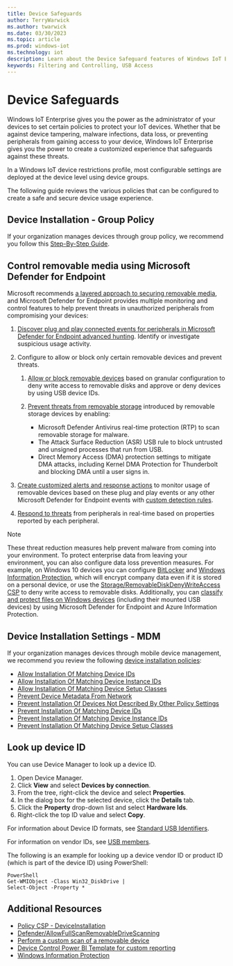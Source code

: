 ```yaml
---
title: Device Safeguards
author: TerryWarwick
ms.author: twarwick
ms.date: 03/30/2023
ms.topic: article
ms.prod: windows-iot
ms.technology: iot
description: Learn about the Device Safeguard features of Windows IoT Enterprise.
keywords: Filtering and Controlling, USB Access
---
```


# Device Safeguards

Windows IoT Enterprise gives you the power as the administrator of your devices to set certain policies to protect your IoT devices. Whether that be against device tampering, malware infections, data loss, or preventing peripherals from gaining access to your device, Windows IoT Enterprise gives you the power to create a customized experience that safeguards against these threats.

In a Windows IoT device restrictions profile, most configurable settings are deployed at the device level using device groups.

The following guide reviews the various policies that can be configured to create a safe and secure device usage experience.

## Device Installation - Group Policy

If your organization manages devices through group policy, we recommend you follow this [Step-By-Step Guide](/previous-versions/dotnet/articles/bb530324(v=msdn.10)).

## Control removable media using Microsoft Defender for Endpoint

Microsoft recommends [a layered approach to securing removable media](https://aka.ms/devicecontrolblog), and Microsoft Defender for Endpoint provides multiple monitoring and control features to help prevent threats in unauthorized peripherals from compromising your devices:

1. [Discover plug and play connected events for peripherals in Microsoft Defender for Endpoint advanced hunting](/windows/security/threat-protection/device-control/control-usb-devices-using-intune#discover-plug-and-play-connected-events). Identify or investigate suspicious usage activity.

2. Configure to allow or block only certain removable devices and prevent threats.
    1. [Allow or block removable devices](/windows/security/threat-protection/device-control/control-usb-devices-using-intune#allow-or-block-removable-devices) based on granular configuration to deny write access to removable disks and approve or deny devices by using USB device IDs.

    2. [Prevent threats from removable storage](/windows/security/threat-protection/device-control/control-usb-devices-using-intune#prevent-threats-from-removable-storage) introduced by removable storage devices by enabling:  

        * Microsoft Defender Antivirus real-time protection (RTP) to scan removable storage for malware.  
        * The Attack Surface Reduction (ASR) USB rule to block untrusted and unsigned processes that run from USB.  
        *  Direct Memory Access (DMA) protection settings to mitigate DMA attacks, including Kernel DMA Protection for Thunderbolt and blocking DMA until a user signs in.  

3. [Create customized alerts and response actions](/windows/security/threat-protection/device-control/control-usb-devices-using-intune#create-customized-alerts-and-response-actions) to monitor usage of removable devices based on these plug and play events or any other Microsoft Defender for Endpoint events with [custom detection rules](/windows/security/threat-protection/microsoft-defender-atp/custom-detection-rules).

4. [Respond to threats](/windows/security/threat-protection/device-control/control-usb-devices-using-intune#respond-to-threats) from peripherals in real-time based on properties reported by each peripheral.

>[!NOTE]
>
>These threat reduction measures help prevent malware from coming into your environment. To protect enterprise data from leaving your environment, you can also configure data loss prevention measures. For example, on Windows 10 devices you can configure [BitLocker](/windows/security/information-protection/bitlocker/bitlocker-overview) and [Windows Information Protection](/windows/security/information-protection/windows-information-protection/create-wip-policy-using-intune-azure), which will encrypt company data even if it is stored on a personal device, or use the [Storage/RemovableDiskDenyWriteAccess CSP](/windows/client-management/mdm/policy-csp-storage#storage-removablediskdenywriteaccess) to deny write access to removable disks. Additionally, you can [classify and protect files on Windows devices](/windows/security/threat-protection/windows-defender-atp/information-protection-in-windows-overview) (including their mounted USB devices) by using Microsoft Defender for Endpoint and Azure Information Protection.

## Device Installation Settings - MDM

If your organization manages devices through mobile device management, we recommend you review the following [device installation policies](/windows/client-management/mdm/policy-csp-deviceinstallation):

* [Allow Installation Of Matching Device IDs](/windows/client-management/mdm/policy-csp-deviceinstallation#deviceinstallation-allowinstallationofmatchingdeviceids)
* [Allow Installation Of Matching Device Instance IDs](/windows/client-management/mdm/policy-csp-deviceinstallation#deviceinstallation-allowinstallationofmatchingdeviceinstanceids)
* [Allow Installation Of Matching Device Setup Classes](/windows/client-management/mdm/policy-csp-deviceinstallation#deviceinstallation-allowinstallationofmatchingdevicesetupclasses)
* [Prevent Device Metadata From Network](/windows/client-management/mdm/policy-csp-deviceinstallation#deviceinstallation-preventdevicemetadatafromnetwork)
* [Prevent Installation Of Devices Not Described By Other Policy Settings](/windows/client-management/mdm/policy-csp-deviceinstallation#deviceinstallation-preventinstallationofdevicesnotdescribedbyotherpolicysettings)
* [Prevent Installation Of Matching Device IDs](/windows/client-management/mdm/policy-csp-deviceinstallation#deviceinstallation-preventinstallationofmatchingdeviceids)
* [Prevent Installation Of Matching Device Instance IDs](/windows/client-management/mdm/policy-csp-deviceinstallation#deviceinstallation-preventinstallationofmatchingdeviceinstanceids)
* [Prevent Installation Of Matching Device Setup Classes](/windows/client-management/mdm/policy-csp-deviceinstallation#deviceinstallation-preventinstallationofmatchingdevicesetupclasses)

## Look up device ID

You can use Device Manager to look up a device ID.

1. Open Device Manager.
2. Click **View** and select **Devices by connection**.
3. From the tree, right-click the device and select **Properties**.
4. In the dialog box for the selected device, click the **Details** tab.
5. Click the **Property** drop-down list and select **Hardware Ids**.
6. Right-click the top ID value and select **Copy**.

For information about Device ID formats, see [Standard USB Identifiers](/windows-hardware/drivers/install/standard-usb-identifiers).

For information on vendor IDs, see [USB members](https://www.usb.org/members).

The following is an example for looking up a device vendor ID or product ID (which is part of the device ID) using PowerShell:

```psh
PowerShell
Get-WMIObject -Class Win32_DiskDrive |
Select-Object -Property *
```

## Additional Resources

* [Policy CSP - DeviceInstallation](/windows/client-management/mdm/policy-csp-deviceinstallation)
* [Defender/AllowFullScanRemovableDriveScanning](/windows/client-management/mdm/policy-csp-defender#defender-allowfullscanremovabledrivescanning)
* [Perform a custom scan of a removable device](https://aka.ms/scanusb)
* [Device Control Power BI Template for custom reporting](https://github.com/microsoft/MDATP-PowerBI-Templates)
* [Windows Information Protection](/windows/security/information-protection/windows-information-protection/create-wip-policy-using-intune-azure)
